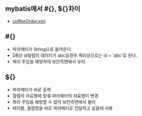 ## mybatis에서 #{}, ${}차이

- [coffeeOrder.xml](https://github.com/hyeah0/SmartWeb_Contents_WebApplication_developer_class/blob/main/6_Spring_Project_%EC%9B%90%EB%91%90%EC%87%BC%ED%95%91%EB%AA%B0/spring/Final_Coffee_CuppACoffee/src/main/resources/mapper/coffeeOrder.xml)

## #{}

- 파라매터가 String으로 들어온다.
- DB상 id컬럼의 데이터가 abc일경우 쿼리상으로는 id = 'abc'로 된다.
- 쿼리 주입을 예방하여 보안측면에서 유리

## ${}

- 파라매터가 바로 출력
- 컬럼의 자료형에 맞춰 파라매터의 자료형이 변경
- 쿼리 주입을 예방할 수 없어 보안측면에서 불리
- 테이블, 컬럼명을 바로 파라메터로 전달하고 싶을때 사용
